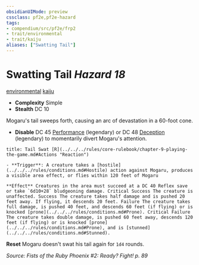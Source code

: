 ```yaml
---
obsidianUIMode: preview
cssclass: pf2e,pf2e-hazard
tags:
- compendium/src/pf2e/frp2
- trait/environmental
- trait/kaiju
aliases: ["Swatting Tail"]
---
```

# Swatting Tail *Hazard 18*  
[environmental](../../../Rules/traits/environmental.md)  [kaiju](../../../Rules/traits/kaiju-frp2.md)  

- **Complexity** Simple
- **Stealth** DC 10  

Mogaru's tail sweeps forth, causing an arc of devastation in a 60-foot cone.

- **Disable** DC 45 [Performance](../../skills.md#Performance) (legendary) or DC 48 [Deception](../../skills.md#Deception) (legendary) to momentarily divert Mogaru's attention.  
     
```ad-embed-ability
title: Tail Swat [R](../../../rules/core-rulebook/chapter-9-playing-the-game.md#Actions "Reaction")

- **Trigger**: A creature takes a [hostile](../../../rules/conditions.md#Hostile) action against Mogaru, produces a visible area effect, or flies within 120 feet of Mogaru

**Effect** Creatures in the area must succeed at a DC 40 Reflex save or take `6d10+28` bludgeoning damage. Critical Success The creature is unaffected. Success The creature takes half damage and is pushed 20 feet away. If flying, it descends 20 feet. Failure The creature takes full damage, is pushed 40 feet, and descends 60 feet (if flying) or is knocked [prone](../../../rules/conditions.md#Prone). Critical Failure The creature takes double damage, is pushed 60 feet away, descends 120 feet (if flying) or is knocked [prone](../../../rules/conditions.md#Prone), and is [stunned](../../../rules/conditions.md#Stunned).
```

**Reset** Mogaru doesn't swat his tail again for `1d4` rounds.  

*Source: Fists of the Ruby Phoenix #2: Ready? Fight! p. 89*
